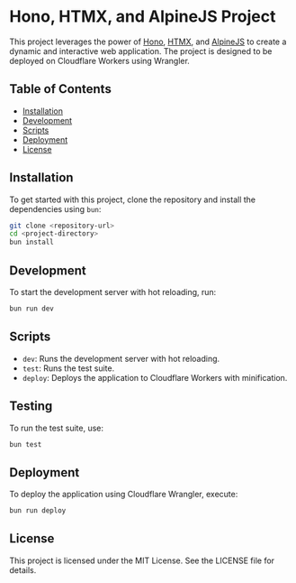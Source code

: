 # Hono, HTMX, and AlpineJS Project

This project leverages the power of [Hono](https://hono.dev/), [HTMX](https://htmx.org/), and [AlpineJS](https://alpinejs.dev/) to create a dynamic and interactive web application. The project is designed to be deployed on Cloudflare Workers using Wrangler.

## Table of Contents

- [Installation](#installation)
- [Development](#development)
- [Scripts](#scripts)
- [Deployment](#deployment)
- [License](#license)

## Installation

To get started with this project, clone the repository and install the dependencies using `bun`:

```bash
git clone <repository-url>
cd <project-directory>
bun install
```

## Development

To start the development server with hot reloading, run:

```bash
bun run dev
```

## Scripts

- `dev`: Runs the development server with hot reloading.
- `test`: Runs the test suite.
- `deploy`: Deploys the application to Cloudflare Workers with minification.

## Testing

To run the test suite, use:

```bash
bun test
```

## Deployment

To deploy the application using Cloudflare Wrangler, execute:

```bash
bun run deploy
```

## License

This project is licensed under the MIT License. See the LICENSE file for details.
